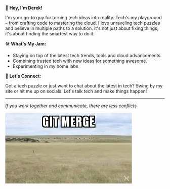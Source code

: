 👋 **Hey, I'm Derek!**

I'm your go-to guy for turning tech ideas into reality. Tech's my playground – from crafting code to mastering the cloud. I love unraveling tech puzzles and believe in multiple paths to a solution. It's not just about fixing things; it's about finding the smartest way to do it. 

🛠 **What's My Jam:**
- Staying on top of the latest tech trends, tools and cloud advancements
- Combining trusted tech with new ideas for something awesome.
- Experimenting in my home labs

📢 **Let's Connect:**

Got a tech puzzle or just want to chat about the latest in tech? Swing by my site or hit me up on socials. Let's talk tech and make things happen!

---
*If you work together and communicate, there are less conflicts*

![Engineering](imgs/git-merge.gif) 
